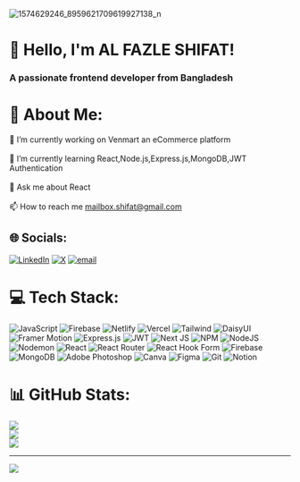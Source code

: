 
![1574629246_8959621709619927138_n](https://github.com/user-attachments/assets/3ed4fed2-b76b-431a-a104-f97aaa3235cf)




# 👋 Hello, I'm AL FAZLE SHIFAT!
<h3>A passionate frontend developer from Bangladesh</h3>

# 💫 About Me:
🔭 I’m currently working on Venmart an eCommerce platform<br><br>🌱 I’m currently learning React,Node.js,Express.js,MongoDB,JWT Authentication<br><br>💬 Ask me about React<br><br>📫 How to reach me mailbox.shifat@gmail.com


## 🌐 Socials:
[![LinkedIn](https://img.shields.io/badge/LinkedIn-%230077B5.svg?logo=linkedin&logoColor=white)](https://linkedin.com/in/https://www.linkedin.com/in/fazle-shifat-5490a8270/) [![X](https://img.shields.io/badge/X-black.svg?logo=X&logoColor=white)](https://x.com/shifat) [![email](https://img.shields.io/badge/Email-D14836?logo=gmail&logoColor=white)](mailto:mailbox.shifat@gmail.com) 

# 💻 Tech Stack:
![JavaScript](https://img.shields.io/badge/javascript-%23323330.svg?style=for-the-badge&logo=javascript&logoColor=%23F7DF1E) ![Firebase](https://img.shields.io/badge/firebase-%23039BE5.svg?style=for-the-badge&logo=firebase) ![Netlify](https://img.shields.io/badge/netlify-%23000000.svg?style=for-the-badge&logo=netlify&logoColor=#00C7B7) ![Vercel](https://img.shields.io/badge/vercel-%23000000.svg?style=for-the-badge&logo=vercel&logoColor=white) ![Tailwind](https://img.shields.io/badge/tailwindcss-38B2AC.svg?style=for-the-badge&logo=tailwind-css&logoColor=white)
 ![DaisyUI](https://img.shields.io/badge/daisyui-5A0EF8?style=for-the-badge&logo=daisyui&logoColor=white) ![Framer Motion](https://img.shields.io/badge/framer--motion-EF008F.svg?style=for-the-badge&logo=framer&logoColor=white)
![Express.js](https://img.shields.io/badge/express.js-%23404d59.svg?style=for-the-badge&logo=express&logoColor=%2361DAFB) ![JWT](https://img.shields.io/badge/JWT-black?style=for-the-badge&logo=JSON%20web%20tokens) ![Next JS](https://img.shields.io/badge/Next-black?style=for-the-badge&logo=next.js&logoColor=white) ![NPM](https://img.shields.io/badge/NPM-%23CB3837.svg?style=for-the-badge&logo=npm&logoColor=white) ![NodeJS](https://img.shields.io/badge/node.js-6DA55F?style=for-the-badge&logo=node.js&logoColor=white) ![Nodemon](https://img.shields.io/badge/NODEMON-%23323330.svg?style=for-the-badge&logo=nodemon&logoColor=%BBDEAD) ![React](https://img.shields.io/badge/react-%2320232a.svg?style=for-the-badge&logo=react&logoColor=%2361DAFB) ![React Router](https://img.shields.io/badge/React_Router-CA4245?style=for-the-badge&logo=react-router&logoColor=white) ![React Hook Form](https://img.shields.io/badge/React%20Hook%20Form-%23EC5990.svg?style=for-the-badge&logo=reacthookform&logoColor=white) ![Firebase](https://img.shields.io/badge/firebase-a08021?style=for-the-badge&logo=firebase&logoColor=ffcd34) ![MongoDB](https://img.shields.io/badge/MongoDB-%234ea94b.svg?style=for-the-badge&logo=mongodb&logoColor=white) ![Adobe Photoshop](https://img.shields.io/badge/adobe%20photoshop-%2331A8FF.svg?style=for-the-badge&logo=adobe%20photoshop&logoColor=white) ![Canva](https://img.shields.io/badge/Canva-%2300C4CC.svg?style=for-the-badge&logo=Canva&logoColor=white) ![Figma](https://img.shields.io/badge/figma-%23F24E1E.svg?style=for-the-badge&logo=figma&logoColor=white) ![Git](https://img.shields.io/badge/git-%23F05033.svg?style=for-the-badge&logo=git&logoColor=white) ![Notion](https://img.shields.io/badge/Notion-%23000000.svg?style=for-the-badge&logo=notion&logoColor=white)
# 📊 GitHub Stats:
![](https://github-readme-stats.vercel.app/api?username=fazleshifat&theme=transparent&hide_border=false&include_all_commits=true&count_private=true)<br/>
![](https://nirzak-streak-stats.vercel.app/?user=fazleshifat&theme=transparent&hide_border=false)<br/>
![](https://github-readme-stats.vercel.app/api/top-langs/?username=fazleshifat&theme=transparent&hide_border=false&include_all_commits=true&count_private=true&layout=compact)

---
[![](https://visitcount.itsvg.in/api?id=fazleshifat&icon=0&color=1)](https://visitcount.itsvg.in)


